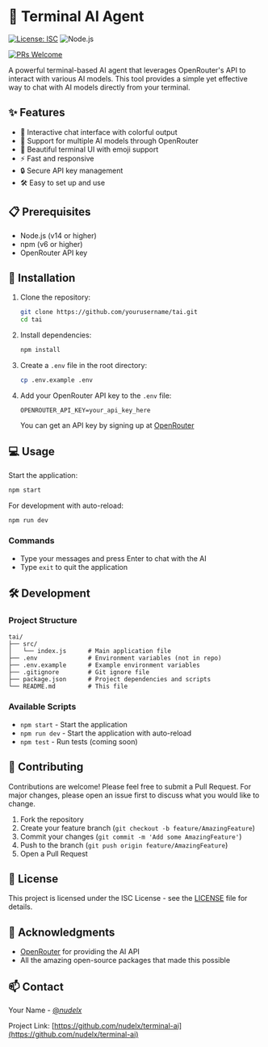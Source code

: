 # 🤖 Terminal AI Agent

[![License: ISC](https://img.shields.io/badge/License-ISC-blue.svg)](https://opensource.org/licenses/ISC)
![Node.js](https://img.shields.io/badge/node-%3E%3D14-brightgreen)

[![PRs Welcome](https://img.shields.io/badge/PRs-welcome-brightgreen.svg)](http://makeapullrequest.com)

A powerful terminal-based AI agent that leverages OpenRouter's API to interact with various AI models. This tool provides a simple yet effective way to chat with AI models directly from your terminal.

## ✨ Features

- 🎯 Interactive chat interface with colorful output
- 🔄 Support for multiple AI models through OpenRouter
- 🎨 Beautiful terminal UI with emoji support
- ⚡ Fast and responsive
- 🔒 Secure API key management
- 🛠️ Easy to set up and use

## 📋 Prerequisites

- Node.js (v14 or higher)
- npm (v6 or higher)
- OpenRouter API key

## 🚀 Installation

1. Clone the repository:

   ```bash
   git clone https://github.com/yourusername/tai.git
   cd tai
   ```

2. Install dependencies:

   ```bash
   npm install
   ```

3. Create a `.env` file in the root directory:

   ```bash
   cp .env.example .env
   ```

4. Add your OpenRouter API key to the `.env` file:
   ```
   OPENROUTER_API_KEY=your_api_key_here
   ```
   You can get an API key by signing up at [OpenRouter](https://openrouter.ai/)

## 💻 Usage

Start the application:

```bash
npm start
```

For development with auto-reload:

```bash
npm run dev
```

### Commands

- Type your messages and press Enter to chat with the AI
- Type `exit` to quit the application

## 🛠️ Development

### Project Structure

```
tai/
├── src/
│   └── index.js      # Main application file
├── .env              # Environment variables (not in repo)
├── .env.example      # Example environment variables
├── .gitignore        # Git ignore file
├── package.json      # Project dependencies and scripts
└── README.md         # This file
```

### Available Scripts

- `npm start` - Start the application
- `npm run dev` - Start the application with auto-reload
- `npm test` - Run tests (coming soon)

## 🤝 Contributing

Contributions are welcome! Please feel free to submit a Pull Request. For major changes, please open an issue first to discuss what you would like to change.

1. Fork the repository
2. Create your feature branch (`git checkout -b feature/AmazingFeature`)
3. Commit your changes (`git commit -m 'Add some AmazingFeature'`)
4. Push to the branch (`git push origin feature/AmazingFeature`)
5. Open a Pull Request

## 📝 License

This project is licensed under the ISC License - see the [LICENSE](LICENSE) file for details.

## 🙏 Acknowledgments

- [OpenRouter](https://openrouter.ai/) for providing the AI API
- All the amazing open-source packages that made this possible

## 📫 Contact

Your Name - [@_nudelx_](https://x.com/_nudelx_)

Project Link: [https://github.com/nudelx/terminal-ai](https://github.com/nudelx/terminal-ai)
